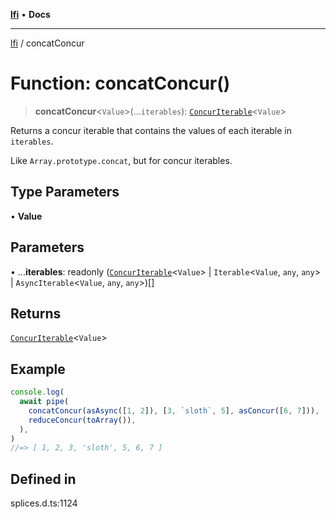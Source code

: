 [**lfi**](../readme.md) • **Docs**

***

[lfi](../globals.md) / concatConcur

# Function: concatConcur()

> **concatConcur**\<`Value`\>(...`iterables`): [`ConcurIterable`](../type-aliases/ConcurIterable.md)\<`Value`\>

Returns a concur iterable that contains the values of each iterable in
`iterables`.

Like `Array.prototype.concat`, but for concur iterables.

## Type Parameters

• **Value**

## Parameters

• ...**iterables**: readonly ([`ConcurIterable`](../type-aliases/ConcurIterable.md)\<`Value`\> \| `Iterable`\<`Value`, `any`, `any`\> \| `AsyncIterable`\<`Value`, `any`, `any`\>)[]

## Returns

[`ConcurIterable`](../type-aliases/ConcurIterable.md)\<`Value`\>

## Example

```js
console.log(
  await pipe(
    concatConcur(asAsync([1, 2]), [3, `sloth`, 5], asConcur([6, 7])),
    reduceConcur(toArray()),
  ),
)
//=> [ 1, 2, 3, 'sloth', 5, 6, 7 ]
```

## Defined in

splices.d.ts:1124
